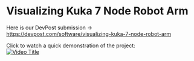 # Visualizing Kuka 7 Node Robot Arm
Here is our DevPost submission -> https://devpost.com/software/visualizing-kuka-7-node-robot-arm

Click to watch a quick demonstration of the project:
<br/>
[![Video Title](https://img.youtube.com/vi/a9zgm1uAzVE/0.jpg)](https://www.youtube.com/watch?v=a9zgm1uAzVE)










